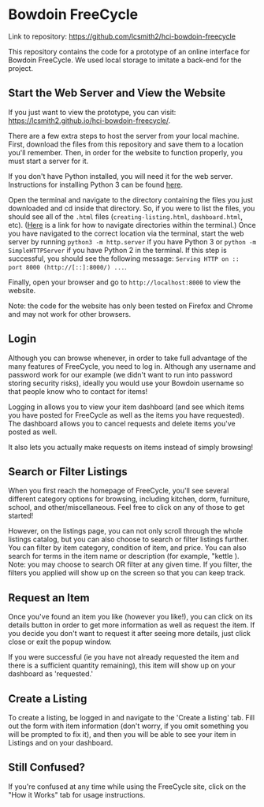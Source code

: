 # Bowdoin FreeCycle
Link to repository: https://github.com/lcsmith2/hci-bowdoin-freecycle

This repository contains the code for a prototype of an online interface for Bowdoin FreeCycle. We used local storage to imitate a back-end for the project.

## Start the Web Server and View the Website
If you just want to view the prototype, you can visit: https://lcsmith2.github.io/hci-bowdoin-freecycle/.

There are a few extra steps to host the server from your local machine. First, download the files from this repository and save them to a location you'll remember.
Then, in order for the website to function properly, you must start a server for it.

If you don't have Python installed, you will need it for the web server. Instructions for installing Python 3 can be found [here](https://realpython.com/installing-python/).

Open the terminal and navigate to the directory containing the files you just downloaded and cd inside that directory. So, if you were to list the files, you should see all of the `.html` files (`creating-listing.html`, `dashboard.html`, etc). ([Here](https://terminalcheatsheet.com/guides/navigate-terminal) is a link for how to navigate directories within the terminal.) Once you have navigated to the correct location via the terminal, start the web server by running `python3 -m http.server` if you have Python 3 or `python -m SimpleHTTPServer` if you have Python 2 in the terminal. If this step is successful, you should see the following message: `Serving HTTP on :: port 8000 (http://[::]:8000/) ...`. 

Finally, open your browser and go to `http://localhost:8000` to view the website. 

Note: the code for the website has only been tested on Firefox and Chrome and may not work for other browsers.

## Login
Although you can browse whenever, in order to take full advantage of the many features of FreeCycle, you need to log in. Although any username and password work for our example (we didn't want to run into password storing security risks), ideally you would use your Bowdoin username so that people know who to contact for items! 

Logging in allows you to view your item dashboard (and see which items you have posted for FreeCycle as well as the items you have requested). The dashboard allows you to cancel requests and delete items you've posted as well. 

It also lets you actually make requests on items instead of simply browsing!

## Search or Filter Listings
When you first reach the homepage of FreeCycle, you'll see several different category options for browsing, including kitchen, dorm, furniture, school, and other/miscellaneous. Feel free to click on any of those to get started!

However, on the listings page, you can not only scroll through the whole listings catalog, but you can also choose to search or filter listings further. You can filter by item category, condition of item, and price. You can also search for terms in the item name or description (for example, "kettle
). Note: you may choose to search OR filter at any given time. If you filter, the filters you applied will show up on the screen so that you can keep track. 

## Request an Item
Once you've found an item you like (however you like!), you can click on its details button in order to get more information as well as request the item. If you decide you don't want to request it after seeing more details, just click close or exit the popup window. 

If you were successful (ie you have not already requested the item and there is a sufficient quantity remaining), this item will show up on your dashboard as 'requested.'

## Create a Listing
To create a listing, be logged in and navigate to the 'Create a listing' tab. Fill out the form with item information (don't worry, if you omit something you will be prompted to fix it), and then you will be able to see your item in Listings and on your dashboard.


## Still Confused?
If you're confused at any time while using the FreeCycle site, click on the "How it Works" tab for usage instructions.
